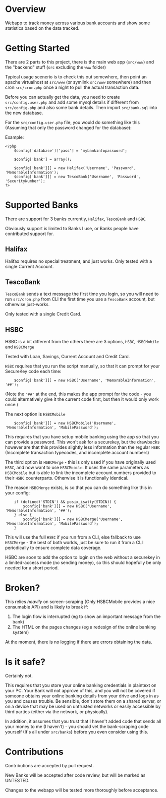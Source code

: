 Overview
==========

Webapp to track money across various bank accounts and show some statistics based on the data tracked.

Getting Started
==========

There are 2 parts to this project, there is the main web app (`src/www`) and the "backend" stuff (`src` excluding the `www` folder)

Typical usage scenerio is to check this out somewhere, then point an apache virtualhost at `src/www` (or symlink `src/www` somewhere) and then cron `src/cron.php` once a night to pull the actual transaction data.

Before you can actually get the data, you need to create `src/config.user.php` and add some mysql details if different from `src/config.php` and also some bank details. Then import `src/bank.sql` into the new database.

For the `src/config.user.php` file, you would do something like this (Assuming that only the password changed for the database):

Example:

```
<?php
	$config['database']['pass'] = 'mybankinfopassword';

	$config['bank'] = array();

	$config['bank'][] = new Halifax('Username', 'Password', 'MemorableInformation');
	$config['bank'][] = new TescoBank('Username', 'Password', 'SecurityNumber');
?>
```

Supported Banks
==========

There are support for 3 banks currently, `Halifax`, `TescoBank` and `HSBC`.

Obviously support is limited to Banks I use, or Banks people have contributed support for.

Halifax
----------
Halifax requires no special treatment, and just works. Only tested with a single Current Account.

TescoBank
----------

`TescoBank` sends a text message the first time you login, so you will need to run `src/cron.php` from CLI the first time you use a `TescoBank` account, but otherwise just-works.

Only tested with a single Credit Card.

HSBC
----------

HSBC is a bit different from the others there are 3 options, `HSBC`, `HSBCMobile` and `HSBCMerge`

Tested with Loan, Savings, Current Account and Credit Card.

`HSBC` requires that you run the script manually, so that it can prompt for your SecureKey code each time:
```
	$config['bank'][] = new HSBC('Username', 'MemorableInformation', '##');
```
(Note the `"##"` at the end, this makes the app prompt for the code - you could alternatively give it the current code first, but then it would only work once.)

The next option is `HSBCMobile`
```
	$config['bank'][] = new HSBCMobile('Username', 'MemorableInformation', 'MobilePassword');
```
This requires that you have setup mobile banking using the app so that you can provide a password. This won't ask for a securekey, but the drawbacks however are that this provides slightly less information than the regular `HSBC` (Incomplete transaction typecodes, and incomplete account numbers)

The third option is `HSBCMerge` - this is only used if you have originally used `HSBC`, and now want to use `HSBCMobile`. It uses the same parameters as `HSBCMobile` but is able to link the incomplete account numbers provided to their `HSBC` counterparts. Otherwise it is functionally identical.

The reason `HSBCMerge` exists, is so that you can do something like this in your config:

```
	if (defined('STDIN') && posix_isatty(STDIN)) {
		$config['bank'][] = new HSBC('Username', 'MemorableInformation', '##');
	} else {
		$config['bank'][] = new HSBCMerge('Username', 'MemorableInformation', 'MobilePassword');
	}
```

This will use the full `HSBC` if you run from a CLI, else fallback to use `HSBCMerge` - the best of both worlds, just be sure to run it from a CLI periodically to ensure complete data coverage.

HSBC are soon to add the option to login on the web without a securekey in a limited-access mode (no sending money), so this should hopefully be only needed for a short period.

Broken?
==========

This relies *heavily* on screen-scraping (Only HSBCMobile provides a nice consumable API) and is likely to break if:
1) The login flow is interrupted (eg to show an important message from the bank)
2) The HTML on the pages changes (eg a redesign of the online banking system)

At the moment, there is no logging if there are errors obtaining the data.

Is it safe?
==========
Certainly not.

This requires that you store your online banking credentials in plaintext on your PC. Your Bank will not approve of this, and you will not be covered if someone obtains your online banking details from your drive and logs in as you and causes trouble. Be sensible, don't store them on a shared server, or on a device that may be used on untrusted networks or easily accessible by third parties (either via the network, or physically).

In addition, it assumes that you trust that I haven't added code that sends all your money to me (I haven't) - you should vet the bank-scraping code yourself (It's all under `src/banks`) before you even consider using this.

Contributions
==========
Contributions are accepted by pull request.

New Banks will be accepted after code review, but will be marked as UNTESTED.

Changes to the webapp will be tested more thoroughly before acceptance. 
